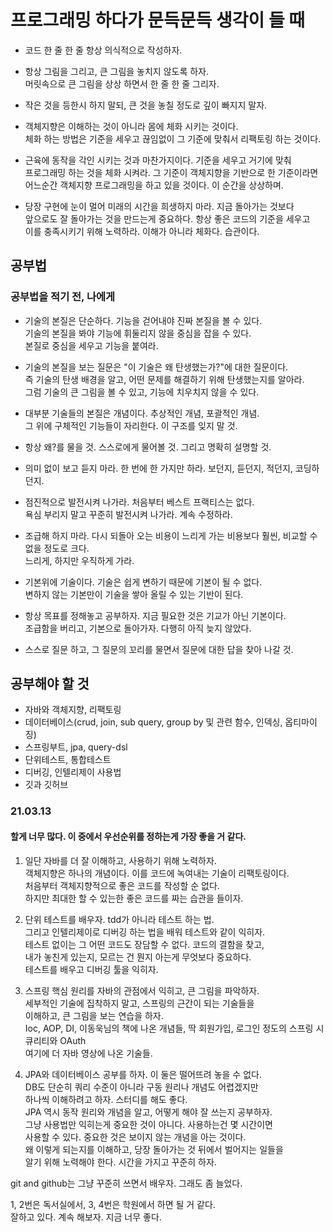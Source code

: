 # 프로그래밍 하다가 문득문득 생각이 들 때
* 코드 한 줄 한 줄 항상 의식적으로 작성하자.   

* 항상 그림을 그리고, 큰 그림을 놓치지 않도록 하자.  
머릿속으로 큰 그림을 상상 하면서 한 줄 한 줄 그리자.

* 작은 것을 등한시 하지 말되, 큰 것을 놓칠 정도로 깊이 빠지지 말자.   

* 객체지향은 이해하는 것이 아니라 몸에 체화 시키는 것이다.    
체화 하는 방법은 기준을 세우고 끊임없이 그 기준에 맞춰서 리팩토링 하는 것이다.    

* 근육에 동작을 각인 시키는 것과 마찬가지이다. 기준을 세우고 거기에 맞춰    
프로그래밍 하는 것을 체화 시켜라. 그 기준이 객체지향을 기반으로 한 기준이라면    
어느순간 객체지향 프로그래밍을 하고 있을 것이다. 이 순간을 상상하며.   

* 당장 구현에 눈이 멀어 미래의 시간을 희생하지 마라. 지금 돌아가는 것보다   
앞으로도 잘 돌아가는 것을 만드는게 중요하다. 항상 좋은 코드의 기준을 세우고   
이를 충족시키기 위해 노력하라. 이해가 아니라 체화다. 습관이다.   
## 공부법
### 공부법을 적기 전, 나에게
* 기술의 본질은 단순하다. 기능을 걷어내야 진짜 본질을 볼 수 있다.   
기술의 본질을 봐야 기능에 휘둘리지 않을 중심을 잡을 수 있다.   
본질로 중심을 세우고 기능을 붙여라.   

* 기술의 본질을 보는 질문은 "이 기술은 왜 탄생했는가?"에 대한 질문이다.   
즉 기술의 탄생 배경을 알고, 어떤 문제를 해결하기 위해 탄생했는지를 알아라.   
그럼 기술의 큰 그림을 볼 수 있고, 기능에 치우치지 않을 수 있다.  

* 대부분 기술들의 본질은 개념이다. 추상적인 개념, 포괄적인 개념.   
그 위에 구체적인 기능들이 자리한다. 이 구조를 잊지 말 것.   

* 항상 왜?를 물을 것. 스스로에게 물어볼 것. 그리고 명확히 설명할 것.   

* 의미 없이 보고 듣지 마라. 한 번에 한 가지만 하라. 보던지, 듣던지, 적던지, 코딩하던지.   

* 점진적으로 발전시켜 나가라. 처음부터 베스트 프랙티스는 없다.   
욕심 부리지 말고 꾸준히 발전시켜 나가라. 계속 수정하라.   

* 조급해 하지 마라. 다시 되돌아 오는 비용이 느리게 가는 비용보다 훨씬, 비교할 수 없을 정도로 크다.   
느리게, 하지만 우직하게 가라.   

* 기본위에 기술이다. 기술은 쉽게 변하기 때문에 기본이 될 수 없다.   
변하지 않는 기본만이 기술을 쌓아 올릴 수 있는 기반이 된다.   

* 항상 목표를 정해놓고 공부하자. 지금 필요한 것은 기교가 아닌 기본이다.   
조급함을 버리고, 기본으로 돌아가자. 다행히 아직 늦지 않았다.   

* 스스로 질문 하고, 그 질문의 꼬리를 물면서 질문에 대한 답을 찾아 나갈 것.
## 공부해야 할 것
* 자바와 객체지향, 리팩토링
* 데이터베이스(crud, join, sub query, group by 및 관련 함수, 인덱싱, 옵티마이징)   
* 스프링부트, jpa, query-dsl
* 단위테스트, 통합테스트   
* 디버깅, 인텔리제이 사용법   
* 깃과 깃허브    
### 21.03.13 
#### 할게 너무 많다. 이 중에서 우선순위를 정하는게 가장 좋을 거 같다.   
1. 일단 자바를 더 잘 이해하고, 사용하기 위해 노력하자.   
객체지향은 하나의 개념이다. 이를 코드에 녹여내는 기술이 리팩토링이다.     
처음부터 객체지향적으로 좋은 코드를 작성할 순 없다.     
하지만 최대한 할 수 있는한 좋은 코드를 짜는 습관을 들이자.   

2. 단위 테스트를 배우자. tdd가 아니라 테스트 하는 법.   
그리고 인텔리제이로 디버깅 하는 법을 배워 테스트와 같이 익히자.   
테스트 없이는 그 어떤 코드도 장담할 수 없다. 코드의 결함을 찾고,   
내가 놓친게 있는지, 모르는 건 뭔지 아는게 무엇보다 중요하다.   
테스트를 배우고 디버깅 툴을 익히자.    

3. 스프링 핵심 원리를 자바의 관점에서 익히고, 큰 그림을 파악하자.   
세부적인 기술에 집착하지 말고, 스프링의 근간이 되는 기술들을   
이해하고, 큰 그림을 보는 연습을 하자.     
Ioc, AOP, DI, 이동욱님의 책에 나온 개념들, 딱 회원가입, 로그인 정도의 스프링 시큐리티와 OAuth     
여기에 더 자바 영상에 나온 기술들.

4. JPA와 데이터베이스 공부를 하자. 이 둘은 떨어뜨려 놓을 수 없다.     
DB도 단순히 쿼리 수준이 아니라 구동 원리나 개념도 어렵겠지만    
하나씩 이해하려고 하자. 스터디를 해도 좋다.    
JPA 역시 동작 원리와 개념을 알고, 어떻게 해야 잘 쓰는지 공부하자.    
그냥 사용법만 익히는게 중요한 것이 아니다. 사용하는건 몇 시간이면      
사용할 수 있다. 중요한 것은 보이지 않는 개념을 아는 것이다.    
왜 이렇게 되는지를 이해하고, 당장 돌아가는 것 뒤에서 벌어지는 일들을   
알기 위해 노력해야 한다. 시간을 가지고 꾸준히 하자.    

git and github는 그냥 꾸준히 쓰면서 배우자. 그래도 좀 늘었다.    

1, 2번은 독서실에서, 3, 4번은 학원에서 하면 될 거 같다.     
잘하고 있다. 계속 해보자. 지금 너무 좋다.
